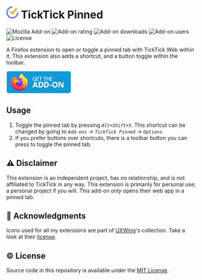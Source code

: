 # ![TickTick logo](src/icons/32x32.png) TickTick Pinned

![Mozilla Add-on](https://img.shields.io/amo/v/{d171bf3e-5cff-4e28-b42e-4b0956d2d1b2})
![Add-on rating](https://img.shields.io/amo/rating/{d171bf3e-5cff-4e28-b42e-4b0956d2d1b2})
![Add-on downloads](https://img.shields.io/amo/dw/{d171bf3e-5cff-4e28-b42e-4b0956d2d1b2})
![Add-on users](https://img.shields.io/amo/users/{d171bf3e-5cff-4e28-b42e-4b0956d2d1b2})
![License](https://img.shields.io/github/license/semanticdata/firefox-new-tab-notes)

A Firefox extension to open or toggle a pinned tab with TickTick Web within it. This extension also adds a shortcut, and a button toggle within the toolbar.

[![Get the Addon](https://raw.githubusercontent.com/semanticdata/text-revealer-firefox-extension/master/firefox.png)](https://addons.mozilla.org/en-US/firefox/addon/ticktick-pinned/)

## Usage

1. Toggle the pinned tab by pressing _`Alt+Shift+5`_. This shortcut can be changed by going to _`Add-ons` → `TickTick Pinned` → `Options`_.
2. If you prefer buttons over shortcuts, there is a toolbar button you can press to toggle the pinned tab.

## ⚠ Disclaimer

This extension is an independent project, has no relationship, and is not affiliated to TickTick in any way. This extension is primarily for personal use; a personal project if you will. This add-on _only_ opens their web app in a pinned tab.

## 💜 Acknowledgments

Icons used for all my extensions are part of [UXWing](https://uxwing.com/)'s collection. Take a look at their [license](https://uxwing.com/license).

## © License

Source code in this repository is available under the [MIT License](LICENSE).
